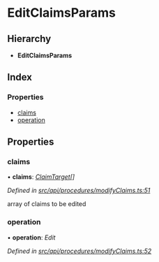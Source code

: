 # EditClaimsParams

## Hierarchy

* **EditClaimsParams**

## Index

### Properties

* [claims](editclaimsparams.md#claims)
* [operation](editclaimsparams.md#operation)

## Properties

### claims

• **claims**: [_ClaimTarget_](claimtarget.md)_\[\]_

_Defined in_ [_src/api/procedures/modifyClaims.ts:51_](https://github.com/PolymathNetwork/polymesh-sdk/blob/56921667/src/api/procedures/modifyClaims.ts#L51)

array of claims to be edited

### operation

• **operation**: _Edit_

_Defined in_ [_src/api/procedures/modifyClaims.ts:52_](https://github.com/PolymathNetwork/polymesh-sdk/blob/56921667/src/api/procedures/modifyClaims.ts#L52)

